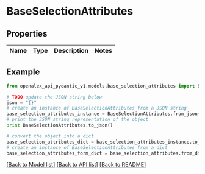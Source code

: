 # BaseSelectionAttributes


## Properties
Name | Type | Description | Notes
------------ | ------------- | ------------- | -------------

## Example

```python
from openalex_api_pydantic_v1.models.base_selection_attributes import BaseSelectionAttributes

# TODO update the JSON string below
json = "{}"
# create an instance of BaseSelectionAttributes from a JSON string
base_selection_attributes_instance = BaseSelectionAttributes.from_json(json)
# print the JSON string representation of the object
print BaseSelectionAttributes.to_json()

# convert the object into a dict
base_selection_attributes_dict = base_selection_attributes_instance.to_dict()
# create an instance of BaseSelectionAttributes from a dict
base_selection_attributes_form_dict = base_selection_attributes.from_dict(base_selection_attributes_dict)
```
[[Back to Model list]](../README.md#documentation-for-models) [[Back to API list]](../README.md#documentation-for-api-endpoints) [[Back to README]](../README.md)



